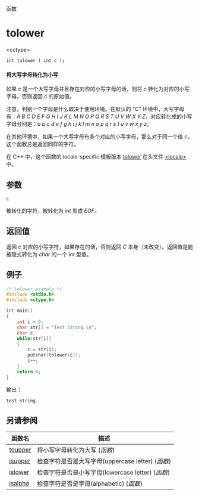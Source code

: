 函数

# tolower

\<cctype\>

`int tolower ( int c );`

#### 将大写字母转化为小写

如果 _c_ 是一个大写字母并且存在对应的小写字母的话，则将 _c_ 转化为对应的小写字母，否则返回 _c_ 的原始值。

注意，判别一个字母是什么取决于使用环境。在默认的 "C" 环境中，大写字母有：_A_ _B_ _C_ _D_ _E_ _F_ _G_ _H_ _I_ _J_ _K_ _L_ _M_ _N_ _O_ _P_ _Q_ _R_ _S_ _T_ _U_ _V_ _W_ _X_ _Y_ _Z_，对应转化成的小写字母分别是：_a_ _b_ _c_ _d_ _e_ _f_ _g_ _h_ _i_ _j_ _k_ _l_ _m_ _n_ _o_ _p_ _q_ _r_ _s_ _t_ _u_ _v_ _w_ _x_ _y_ _z_。

在其他环境中，如果一个大写字母有多个对应的小写字母，那么对于同一个值 _c_，这个函数总是返回同样的字符。

在 C++ 中，这个函数的 locale-specific 模板版本 [tolower](../../Other/locale/tolower.md) 在头文件 [\<locale\>](../../Other/locale/README.md)中。


## 参数

`c`

被转化的字符，被转化为 _int_ 型或 _EOF_。


## 返回值

返回 _c_ 对应的小写字符，如果存在的话，否则返回 _C_ 本身（未改变）。返回值是能被隐式转化为 _char_ 的一个 _int_ 型值。

## 例子

```cpp
/* tolower example */
#include <stdio.h>
#include <ctype.h>

int main()
{
	int i = 0;
	char str[] = "Test String.\n";
	char c;
	while(str[i])
	{
		c = str[i];
		putchar(tolower(c));
		i++;
	}
	return 0;
}
```

输出：  
```
test string.
```


## 另请参阅

函数名                | 描述
--------------------- | -------------------------------------------------
[toupper](toupper.md) | 将小写字母转化为大写 (_函数_)
[isupper](isupper.md) | 检查字符是否是大写字母(uppercase letter) (_函数_)
[islower](islower.md) | 检查字符是否是小写字母(lowercase letter) (_函数_)
[isalpha](isalpha.md) | 检查字符是否是字母(alphabetic) (_函数_)
